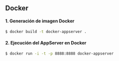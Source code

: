 ## Docker

#### 1. Generación de imagen Docker
```sh
$ docker build -t docker-appserver .
```

#### 2. Ejecución del AppServer en Docker
```sh
$ docker run -i -t -p 8888:8888 docker-appserver
```
